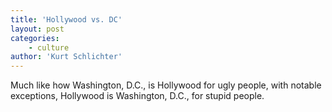 ```yaml
---
title: 'Hollywood vs. DC'
layout: post
categories:
    - culture
author: 'Kurt Schlichter'
---
```


Much like how Washington, D.C., is Hollywood for ugly people, with notable exceptions, Hollywood is Washington, D.C., for stupid people.